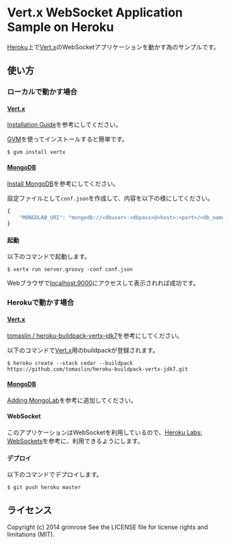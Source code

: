 Vert.x WebSocket Application Sample on Heroku
================================================

[Heroku]上で[Vert.x]のWebSocketアプリケーションを動かす為のサンプルです。


## 使い方

### ローカルで動かす場合

#### [Vert.x]

[Installation Guide]を参考にしてください。

[GVM]を使ってインストールすると簡単です。

`$ gvm install vertx`


#### [MongoDB]

[Install MongoDB]を参考にしてください。

設定ファイルとして`conf.json`を作成して、内容を以下の様にしてください。

```javascript
{
    "MONGOLAB_URI": "mongodb://<dbuser>:<dbpass>@<host>:<port>/<db_name>"
}
```


#### 起動

以下のコマンドで起動します。

`$ vertx run server.groovy -conf conf.json`

Webブラウザで[localhost:9000](localhost:9000)にアクセスして表示されれば成功です。


### Herokuで動かす場合

#### [Vert.x]

[tomaslin / heroku-buildpack-vertx-jdk7]を参考にしてください。

以下のコマンドで[Vert.x]用のbuildpackが登録されます。

`$ heroku create --stack cedar --buildpack https://github.com/tomaslin/heroku-buildpack-vertx-jdk7.git`


#### [MongoDB]

[Adding MongoLab]を参考に追加してください。


#### WebSocket

このアプリケーションはWebSocketを利用しているので、[Heroku Labs: WebSockets]を参考に、利用できるようにします。


#### デプロイ

以下のコマンドでデプロイします。

`$ git push heroku master`


## ライセンス

Copyright (c) 2014 grimrose
See the LICENSE file for license rights and limitations (MIT).

[Heroku]: https://www.heroku.com
[Vert.x]: http://vertx.io
[Installation Guide]: http://vertx.io/install.html
[GVM]: http://gvmtool.net
[MongoDB]: https://www.mongodb.org
[Install MongoDB]: http://docs.mongodb.org/manual/installation/#install-mongodb
[Adding MongoLab]: https://devcenter.heroku.com/articles/mongolab#adding-mongolab
[MongoLab]: https://addons.heroku.com/mongolab
[tomaslin / heroku-buildpack-vertx-jdk7]: https://github.com/tomaslin/heroku-buildpack-vertx-jdk7
[Heroku Labs: WebSockets]: https://devcenter.heroku.com/articles/heroku-labs-websockets

